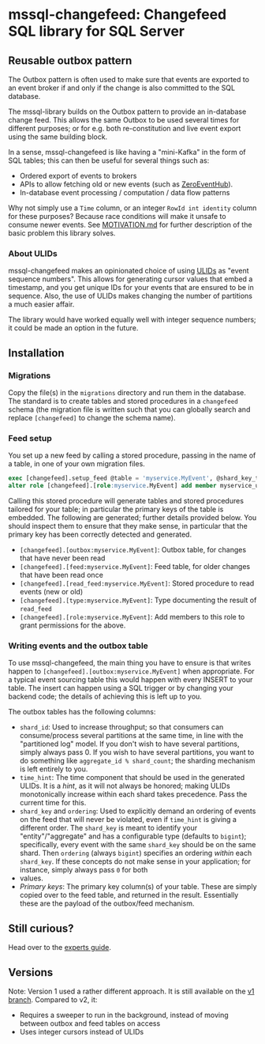 # mssql-changefeed: Changefeed SQL library for SQL Server

## Reusable outbox pattern

The Outbox pattern is often used to make sure that events are exported
to an event broker if and only if the change is also committed to the SQL database.

The mssql-library builds on the Outbox pattern to provide an in-database
change feed. This allows the same Outbox to be used several times for different
purposes; or for e.g. both re-constitution and live event export using
the same building block.

In a sense, mssql-changefeed is like having a "mini-Kafka" in the form
of SQL tables;  this can then be useful for several things such as:
* Ordered export of events to brokers
* APIs to allow fetching old or new events (such as [ZeroEventHub](https://github.com/vippsas/zeroeventhub)).
* In-database event processing / computation / data flow patterns

Why not simply use a `Time` column, or an integer `RowId int identity`
column for these purposes? Because race conditions will make it unsafe
to consume newer events. See [MOTIVATION.md](MOTIVATION.md) for further description
of the basic problem this library solves.

### About ULIDs

mssql-changefeed makes an opinionated choice of using [ULIDs](https://github.com/ulid/spec)
as "event sequence numbers". This allows for generating cursor values
that embed a timestamp, and you get unique IDs for your events that are ensured
to be in sequence. Also, the use of ULIDs makes changing the number of partitions
a much easier affair.

The library would have worked equally well with integer sequence numbers;
it could be made an option in the future.

## Installation

### Migrations
Copy the file(s) in the `migrations` directory and run them in the database.
The standard is to create tables and stored procedures in a `changefeed`
schema (the migration file is written such that you can globally search and replace
`[changefeed]` to change the schema name).

### Feed setup

You set up a new feed by calling a stored procedure,
passing in the name of a table, in one of your own
migration files.
```sql
exec [changefeed].setup_feed @table = 'myservice.MyEvent', @shard_key_type = 'uniqueidentifier';
alter role [changefeed].[role:myservice.MyEvent] add member myservice_user;    
```
Calling this stored procedure will generate tables
and stored procedures tailored for your table; in particular
the primary keys of the table is embedded. The following
are generated; further details provided below.
You should inspect them to ensure that they make sense,
in particular that the primary key has been correctly
detected and generated.

* `[changefeed].[outbox:myservice.MyEvent]`: Outbox table, for changes
  that have never been read
* `[changefeed].[feed:myservice.MyEvent]`: Feed table, for older changes
  that have been read once
* `[changefeed].[read_feed:myservice.MyEvent]`: Stored procedure to read
  events (new or old)
* `[changefeed].[type:myservice.MyEvent]`: Type documenting the result of `read_feed`
* `[changefeed].[role:myservice.MyEvent]`: Add members to this role to grant
  permissions for the above.

### Writing events and the outbox table

To use mssql-changefeed, the main thing you have to ensure is that
writes happen to `[changefeed].[outbox:myservice.MyEvent]` when appropriate.
For a typical event sourcing table this would happen with every INSERT
to your table. The insert can happen using a SQL trigger or by changing your
backend code; the details of achieving this is left up to you.

The outbox tables has the following columns:

* `shard_id`: Used to increase throughput; so that consumers can consume/process
  several partitions at the same time, in line with the "partitioned log"
  model. If you don't wish to have several partitions, simply always pass 0.
  If you wish to have several partitions, you want to do something like
  `aggregate_id % shard_count`; the sharding mechanism is left entirely to you.
* `time_hint`: The time component that should be used in the generated ULIDs.
  It is a *hint*, as it will not always be honored; making ULIDs monotonically
  increase within each shard takes precedence. Pass the current time
  for this.
* `shard_key` and `ordering`: Used to explicitly demand an ordering of
  events on the feed that will never be violated, even if `time_hint`
  is giving a different order. The `shard_key` is meant to identify
  your "entity"/"aggregate" and has a configurable type (defaults
  to `bigint`); specifically, every event with the same `shard_key`
  should be on the same shard. Then `ordering` (always `bigint`) specifies
  an ordering *within* each `shard_key`. If these concepts do not make
  sense in your application; for instance, simply always pass `0` for both
* values.
* *Primary keys*: The primary key column(s) of your table. These are simply
  copied over to the feed table, and returned in the result. Essentially
  these are the payload of the outbox/feed mechanism.




## Still curious?

Head over to the [experts guide](EXPERTS-GUIDE.md).

## Versions
Note: Version 1 used a rather different approach. It is
still available on the [v1 branch](TODO). Compared to v2, it:

* Requires a sweeper to run in the background, instead of moving
  between outbox and feed tables on access
* Uses integer cursors instead of ULIDs

